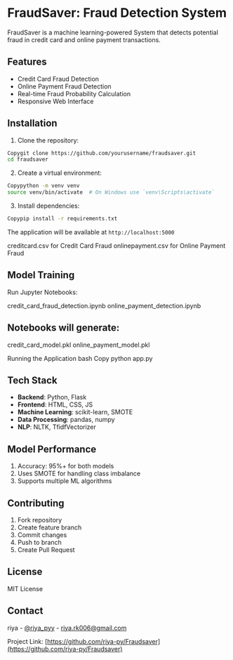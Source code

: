 # FraudSaver: Fraud Detection System

FraudSaver is a machine learning-powered System that detects potential fraud in credit card and online payment transactions.

## Features

- Credit Card Fraud Detection
- Online Payment Fraud Detection
- Real-time Fraud Probability Calculation
- Responsive Web Interface

## Installation

1. Clone the repository:

```bash
Copygit clone https://github.com/yourusername/fraudsaver.git
cd fraudsaver
```

2. Create a virtual environment:

``` bash
Copypython -m venv venv
source venv/bin/activate  # On Windows use `venv\Scripts\activate`
```

3. Install dependencies:

```bash
Copypip install -r requirements.txt
```

The application will be available at `http://localhost:5000`


creditcard.csv for Credit Card Fraud
onlinepayment.csv for Online Payment Fraud

## Model Training
Run Jupyter Notebooks:

credit_card_fraud_detection.ipynb
online_payment_detection.ipynb

## Notebooks will generate:

credit_card_model.pkl
online_payment_model.pkl

Running the Application
bash Copy python app.py

## Tech Stack

- **Backend**: Python, Flask
- **Frontend**: HTML, CSS, JS
- **Machine Learning**: scikit-learn, SMOTE
- **Data Processing**: pandas, numpy
- **NLP**: NLTK, TfidfVectorizer


## Model Performance

1. Accuracy: 95%+ for both models
2. Uses SMOTE for handling class imbalance
3. Supports multiple ML algorithms

## Contributing

1. Fork repository
2. Create feature branch
3. Commit changes
4. Push to branch
5. Create Pull Request

## License
MIT License

## Contact

riya - [@riya_pyy](https://twitter.com/riya_pyy) - riya.rk006@gmail.com

Project Link: [https://github.com/riya-py/Fraudsaver](https://github.com/riya-py/Fraudsaver)
